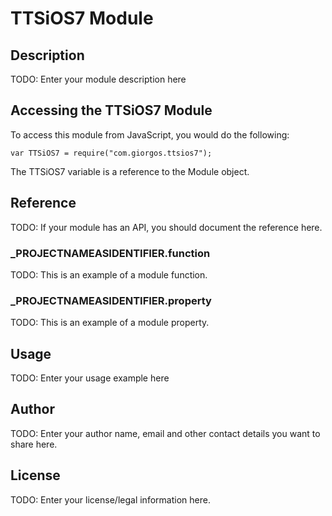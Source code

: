 # TTSiOS7 Module

## Description

TODO: Enter your module description here

## Accessing the TTSiOS7 Module

To access this module from JavaScript, you would do the following:

	var TTSiOS7 = require("com.giorgos.ttsios7");

The TTSiOS7 variable is a reference to the Module object.	

## Reference

TODO: If your module has an API, you should document
the reference here.

### ___PROJECTNAMEASIDENTIFIER__.function

TODO: This is an example of a module function.

### ___PROJECTNAMEASIDENTIFIER__.property

TODO: This is an example of a module property.

## Usage

TODO: Enter your usage example here

## Author

TODO: Enter your author name, email and other contact
details you want to share here. 

## License

TODO: Enter your license/legal information here.

